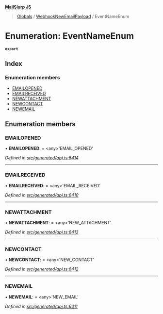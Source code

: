 **[MailSlurp JS](../README.md)**

> [Globals](../README.md) / [WebhookNewEmailPayload](../modules/webhooknewemailpayload.md) / EventNameEnum

# Enumeration: EventNameEnum

**`export`** 

## Index

### Enumeration members

* [EMAILOPENED](webhooknewemailpayload.eventnameenum.md#emailopened)
* [EMAILRECEIVED](webhooknewemailpayload.eventnameenum.md#emailreceived)
* [NEWATTACHMENT](webhooknewemailpayload.eventnameenum.md#newattachment)
* [NEWCONTACT](webhooknewemailpayload.eventnameenum.md#newcontact)
* [NEWEMAIL](webhooknewemailpayload.eventnameenum.md#newemail)

## Enumeration members

### EMAILOPENED

•  **EMAILOPENED**:  = \<any>'EMAIL\_OPENED'

*Defined in [src/generated/api.ts:6414](https://github.com/mailslurp/mailslurp-client/blob/37bf78e/src/generated/api.ts#L6414)*

___

### EMAILRECEIVED

•  **EMAILRECEIVED**:  = \<any>'EMAIL\_RECEIVED'

*Defined in [src/generated/api.ts:6410](https://github.com/mailslurp/mailslurp-client/blob/37bf78e/src/generated/api.ts#L6410)*

___

### NEWATTACHMENT

•  **NEWATTACHMENT**:  = \<any>'NEW\_ATTACHMENT'

*Defined in [src/generated/api.ts:6413](https://github.com/mailslurp/mailslurp-client/blob/37bf78e/src/generated/api.ts#L6413)*

___

### NEWCONTACT

•  **NEWCONTACT**:  = \<any>'NEW\_CONTACT'

*Defined in [src/generated/api.ts:6412](https://github.com/mailslurp/mailslurp-client/blob/37bf78e/src/generated/api.ts#L6412)*

___

### NEWEMAIL

•  **NEWEMAIL**:  = \<any>'NEW\_EMAIL'

*Defined in [src/generated/api.ts:6411](https://github.com/mailslurp/mailslurp-client/blob/37bf78e/src/generated/api.ts#L6411)*
